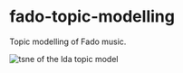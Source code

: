 # fado-topic-modelling

Topic modelling of Fado music.

![tsne of the lda topic model](https://robots.l2f.inesc-id.pt/w/images/3/34/Fado-tsne.png)